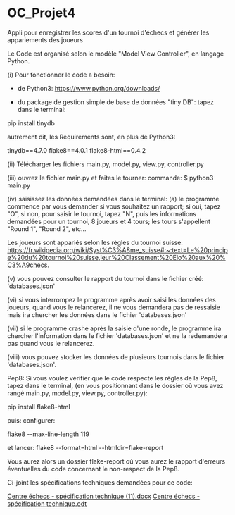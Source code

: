 # OC_Projet4
Appli pour enregistrer les scores d'un tournoi d'échecs et générer les appariements des joueurs

Le Code est organisé selon le modèle "Model View Controller", en langage Python. 

(i) Pour fonctionner le code a besoin:
- de Python3: https://www.python.org/downloads/

- du package de gestion simple de base de données "tiny DB": tapez dans le terminal:

 pip install tinydb
 
 autrement dit, les Requirements sont, en plus de Python3:
 
 tinydb==4.7.0
 flake8==4.0.1
 flake8-html==0.4.2

(ii) Télécharger les fichiers main.py, model.py, view.py, controller.py

(iii) ouvrez le fichier main.py et faites le tourner: commande: $ python3 main.py

(iv) saisissez les données demandées dans le terminal: (a) le programme commence par vous demander si vous souhaitez un rapport; si oui, tapez "O", si non, pour saisir le tournoi, tapez "N", puis les informations demandées pour un tournoi, 8 joueurs et 4 tours; les tours s'appellent "Round 1", "Round 2", etc...

Les joueurs sont appariés selon les règles du tournoi suisse: 
https://fr.wikipedia.org/wiki/Syst%C3%A8me_suisse#:~:text=Le%20principe%20du%20tournoi%20suisse,leur%20Classement%20Elo%20aux%20%C3%A9checs.

(v) vous pouvez consulter le rapport du tournoi dans le fichier créé: 'databases.json'

(vi) si vous interrompez le programme après avoir saisi les données des joueurs, quand vous le relancerez, il ne vous demandera pas de ressaisie mais ira chercher les données dans le fichier 'databases.json'

(vii) si le programme crashe après la saisie d'une ronde, le programme ira chercher l'information dans le fichier 'databases.json'
et ne la redemandera pas quand vous le relancerez.

(viii) vous pouvez stocker les données de plusieurs tournois dans le fichier 'databases.json'.

Pep8:
Si vous voulez vérifier que le code respecte les règles de la Pep8, tapez dans le terminal, 
(en vous positionnant dans le dossier où vous avez rangé main.py, model.py, view.py, controller.py):

pip install flake8-html

puis:
configurer:

flake8 --max-line-length 119

et lancer:
flake8 --format=html --htmldir=flake-report

Vous aurez alors un dossier flake-report où vous aurez le rapport d'erreurs éventuelles du code concernant le non-respect de la Pep8.

Ci-joint les spécifications techniques demandées pour ce code:

[Centre échecs - spécification technique (11).docx](https://github.com/MargueriteEffren/OC_Projet4/files/8660324/Centre.echecs.-.specification.technique.11.docx)
[Centre échecs - spécification technique.odt](https://github.com/MargueriteEffren/OC_Projet4/files/8660332/Centre.echecs.-.specification.technique.odt)
